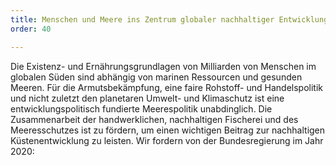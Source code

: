 ```yaml
---
title: Menschen und Meere ins Zentrum globaler nachhaltiger Entwicklung
order: 40

---
```


Die Existenz- und Ernährungsgrundlagen von Milliarden von Menschen im globalen Süden sind abhängig von marinen Ressourcen und gesunden Meeren. Für die Armutsbekämpfung, eine faire Rohstoff- und Handelspolitik und nicht zuletzt den planetaren Umwelt- und Klimaschutz ist eine entwicklungspolitisch fundierte Meerespolitik unabdinglich. Die Zusammenarbeit der handwerk­lichen, nachhaltigen Fischerei und des Meeresschutzes ist zu fördern, um einen wichtigen Beitrag zur nachhaltigen Küsten­entwicklung zu leisten. Wir fordern von der Bundesregierung im Jahr 2020: